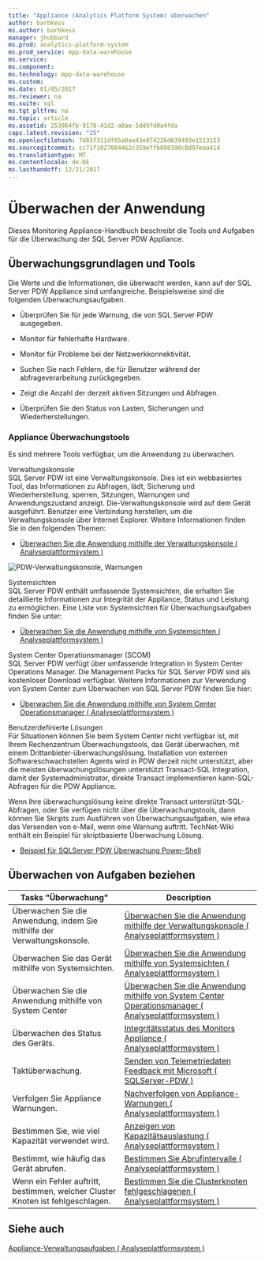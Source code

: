 ```yaml
---
title: "Appliance (Analytics Platform System) überwachen"
author: barbkess
ms.author: barbkess
manager: jhubbard
ms.prod: analytics-platform-system
ms.prod_service: mpp-data-warehouse
ms.service: 
ms.component: 
ms.technology: mpp-data-warehouse
ms.custom: 
ms.date: 01/05/2017
ms.reviewer: na
ms.suite: sql
ms.tgt_pltfrm: na
ms.topic: article
ms.assetid: 253864fb-9178-41d2-a0ae-5dd9fd0a4fda
caps.latest.revision: "25"
ms.openlocfilehash: 7d85f311df05a0aa43e074226d639493e1513153
ms.sourcegitcommit: cc71f1027884462c359effb898390c8d97eaa414
ms.translationtype: MT
ms.contentlocale: de-DE
ms.lasthandoff: 12/21/2017
---
```

# <a name="appliance-monitoring"></a>Überwachen der Anwendung
Dieses Monitoring Appliance-Handbuch beschreibt die Tools und Aufgaben für die Überwachung der SQL Server PDW Appliance.  
  
## <a name="Basics"></a>Überwachungsgrundlagen und Tools  
Die Werte und die Informationen, die überwacht werden, kann auf der SQL Server PDW Appliance sind umfangreiche. Beispielsweise sind die folgenden Überwachungsaufgaben.  
  
-   Überprüfen Sie für jede Warnung, die von SQL Server PDW ausgegeben.  
  
-   Monitor für fehlerhafte Hardware.  
  
-   Monitor für Probleme bei der Netzwerkkonnektivität.  
  
-   Suchen Sie nach Fehlern, die für Benutzer während der abfrageverarbeitung zurückgegeben.  
  
-   Zeigt die Anzahl der derzeit aktiven Sitzungen und Abfragen.  
  
-   Überprüfen Sie den Status von Lasten, Sicherungen und Wiederherstellungen.  
  
### <a name="appliance-monitoring-tools"></a>Appliance Überwachungstools  
Es sind mehrere Tools verfügbar, um die Anwendung zu überwachen.  
  
Verwaltungskonsole  
SQL Server PDW ist eine Verwaltungskonsole. Dies ist ein webbasiertes Tool, das Informationen zu Abfragen, lädt, Sicherung und Wiederherstellung, sperren, Sitzungen, Warnungen und Anwendungszustand anzeigt. Die-Verwaltungskonsole wird auf dem Gerät ausgeführt. Benutzer eine Verbindung herstellen, um die Verwaltungskonsole über Internet Explorer. Weitere Informationen finden Sie in den folgenden Themen:  
  
-   [Überwachen Sie die Anwendung mithilfe der Verwaltungskonsole &#40; Analyseplattformsystem &#41;](monitor-the-appliance-by-using-the-admin-console.md)  
  
![PDW-Verwaltungskonsole, Warnungen](./media/appliance-monitoring/SQL_Server_PDW_AdminConsol_Queries.png "SQL_Server_PDW_AdminConsol_Queries")  
  
Systemsichten  
SQL Server PDW enthält umfassende Systemsichten, die erhalten Sie detaillierte Informationen zur Integrität der Appliance, Status und Leistung zu ermöglichen. Eine Liste von Systemsichten für Überwachungsaufgaben finden Sie unter:  
  
-   [Überwachen Sie die Anwendung mithilfe von Systemsichten &#40; Analyseplattformsystem &#41;](monitor-the-appliance-by-using-system-views.md)  
  
System Center Operationsmanager (SCOM)  
SQL Server PDW verfügt über umfassende Integration in System Center Operations Manager. Die Management Packs für SQL Server PDW sind als kostenloser Download verfügbar. Weitere Informationen zur Verwendung von System Center zum Überwachen von SQL Server PDW finden Sie hier:  
  
-   [Überwachen Sie die Anwendung mithilfe von System Center Operationsmanager &#40; Analyseplattformsystem &#41;](monitor-the-appliance-by-using-system-center-operations-manager.md)  
  
Benutzerdefinierte Lösungen  
Für Situationen können Sie beim System Center nicht verfügbar ist, mit Ihrem Rechenzentrum Überwachungstools, das Gerät überwachen, mit einem Drittanbieter-überwachungslösung. Installation von externen Softwareschwachstellen Agents wird in PDW derzeit nicht unterstützt, aber die meisten überwachungslösungen unterstützt Transact\-SQL Integration, damit der Systemadministrator, direkte Transact implementieren kann\-SQL-Abfragen für die PDW Appliance.  
  
Wenn Ihre überwachungslösung keine direkte Transact unterstützt\-SQL-Abfragen, oder Sie verfügen nicht über die Überwachungstools, dann können Sie Skripts zum Ausführen von Überwachungsaufgaben, wie etwa das Versenden von e-Mail, wenn eine Warnung auftritt.  TechNet-Wiki enthält ein Beispiel für skriptbasierte Überwachung Lösung.  
  
-   [Beispiel für SQLServer PDW Überwachung Power-Shell](http://go.microsoft.com/fwlink/?LinkId=248020)  
   
## <a name="Tasks"></a>Überwachen von Aufgaben beziehen  
  
|Tasks "Überwachung"|Description|  
|-------------------|---------------|  
|Überwachen Sie die Anwendung, indem Sie mithilfe der Verwaltungskonsole.|[Überwachen Sie die Anwendung mithilfe der Verwaltungskonsole &#40; Analyseplattformsystem &#41;](monitor-the-appliance-by-using-the-admin-console.md)|  
|Überwachen Sie das Gerät mithilfe von Systemsichten.|[Überwachen Sie die Anwendung mithilfe von Systemsichten &#40; Analyseplattformsystem &#41;](monitor-the-appliance-by-using-system-views.md)|  
|Überwachen Sie die Anwendung mithilfe von System Center|[Überwachen Sie die Anwendung mithilfe von System Center Operationsmanager &#40; Analyseplattformsystem &#41;](monitor-the-appliance-by-using-system-center-operations-manager.md)|  
|Überwachen des Status des Geräts.|[Integritätsstatus des Monitors Appliance &#40; Analyseplattformsystem &#41;](monitor-appliance-health-state.md)|  
|Taktüberwachung.|[Senden von Telemetriedaten Feedback mit Microsoft &#40; SQLServer-PDW &#41;](send-telemetry-feedback-to-microsoft-sql-server-pdw.md)|  
|Verfolgen Sie Appliance Warnungen.|[Nachverfolgen von Appliance-Warnungen &#40; Analyseplattformsystem &#41;](track-appliance-alerts.md)|  
|Bestimmen Sie, wie viel Kapazität verwendet wird.|[Anzeigen von Kapazitätsauslastung &#40; Analyseplattformsystem &#41;](view-capacity-utilization.md)|  
|Bestimmt, wie häufig das Gerät abrufen.|[Bestimmen Sie Abrufintervalle &#40; Analyseplattformsystem &#41;](determine-polling-frequency.md)|  
|Wenn ein Fehler auftritt, bestimmen, welcher Cluster Knoten ist fehlgeschlagen.|[Bestimmen Sie die Clusterknoten fehlgeschlagenen &#40; Analyseplattformsystem &#41;](determine-which-cluster-node-failed.md)|  


<!-- MISSING LINKS |Monitor loads.|[Monitor Loads &#40;SQL Server PDW&#41;](../sqlpdw/monitor-loads-sql-server-pdw.md)|  -->  
<!-- MISSING LINKS |Monitor backups and restores.|[Monitor Backups and Restores &#40;SQL Server PDW&#41;](../sqlpdw/monitor-backups-and-restores-sql-server-pdw.md)|  -->  
<!-- MISSING LINKS |Monitor the active queries.|[Monitoring Active Queries &#40;SQL Server PDW&#41;](../sqlpdw/monitoring-active-queries-sql-server-pdw.md)|  -->  
  
## <a name="see-also"></a>Siehe auch  
<!-- MISSING LINKS [Common Metadata Query Examples &#40;SQL Server PDW&#41;](../sqlpdw/common-metadata-query-examples-sql-server-pdw.md)  -->  
[Appliance-Verwaltungsaufgaben &#40; Analyseplattformsystem &#41;](appliance-management-tasks.md)  
  
